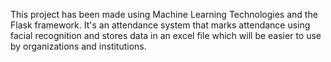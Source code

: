 This project has been made using Machine Learning Technologies and the Flask framework.
It's an attendance system that marks attendance using facial recognition and stores data in an excel file which will be easier to use by organizations and institutions. 
